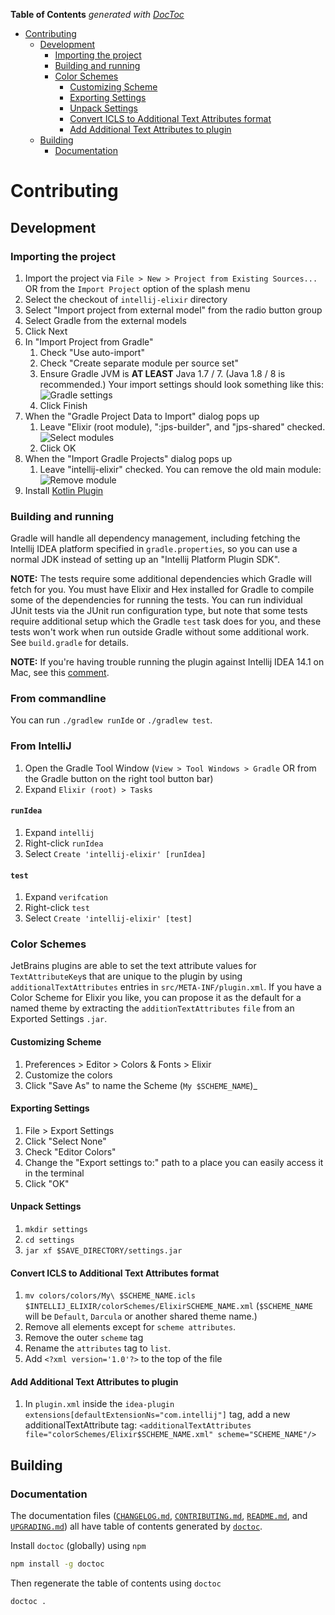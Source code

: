 <!-- START doctoc generated TOC please keep comment here to allow auto update -->
<!-- DON'T EDIT THIS SECTION, INSTEAD RE-RUN doctoc TO UPDATE -->
**Table of Contents**  *generated with [DocToc](https://github.com/thlorenz/doctoc)*

- [Contributing](#contributing)
  - [Development](#development)
    - [Importing the project](#importing-the-project)
    - [Building and running](#building-and-running)
    - [Color Schemes](#color-schemes)
      - [Customizing Scheme](#customizing-scheme)
      - [Exporting Settings](#exporting-settings)
      - [Unpack Settings](#unpack-settings)
      - [Convert ICLS to Additional Text Attributes format](#convert-icls-to-additional-text-attributes-format)
      - [Add Additional Text Attributes to plugin](#add-additional-text-attributes-to-plugin)
  - [Building](#building)
    - [Documentation](#documentation)

<!-- END doctoc generated TOC please keep comment here to allow auto update -->

# Contributing

## Development

### Importing the project

1. Import the project via `File > New > Project from Existing Sources...`  OR from the `Import Project` option of the splash menu
2. Select the checkout of `intellij-elixir` directory
3. Select "Import project from external model" from the radio button group
4. Select Gradle from the external models
5. Click Next
6. In "Import Project from Gradle"
   1. Check "Use auto-import"
   2. Check "Create separate module per source set"
   3. Ensure Gradle JVM is **AT LEAST** Java 1.7 / 7.  (Java 1.8 / 8 is recommended.)
   Your import settings should look something like this:<br/>
   ![Gradle settings](/screenshots/contributing/gradle_settings.png?raw=true "Gradle settings")
   4. Click Finish
7. When the "Gradle Project Data to Import" dialog pops up
   1. Leave "Elixir (root module), ":jps-builder", and "jps-shared" checked.<br/>
   ![Select modules](/screenshots/contributing/select_modules.png?raw=true "Select modules")
   2. Click OK
8. When the "Import Gradle Projects" dialog pops up
   1. Leave "intellij-elixir" checked.  You can remove the old main module:<br/>
     ![Remove module](/screenshots/contributing/remove_module.png?raw=true "Remove module")
9. Install [Kotlin Plugin](https://plugins.jetbrains.com/plugin/6954-kotlin)

### Building and running

Gradle will handle all dependency management, including fetching the Intellij IDEA platform specified in `gradle.properties`, so you can use a normal JDK instead of setting up an "Intellij Platform Plugin SDK".

**NOTE:** The tests require some additional dependencies which Gradle will fetch for you. You must have Elixir and Hex installed for Gradle to compile some of the dependencies for running the tests. You can run individual JUnit tests via the JUnit run configuration type, but note that some tests require additional setup which the Gradle `test` task does for you, and these tests won't work when run outside Gradle without some additional work. See `build.gradle` for details.

**NOTE:** If you're having trouble running the plugin against Intellij IDEA 14.1 on Mac, see this [comment](https://github.com/KronicDeth/intellij-elixir/pull/504#issuecomment-284275036).

### From commandline
You can run `./gradlew runIde` or `./gradlew test`.

### From IntelliJ

1. Open the Gradle Tool Window (`View > Tool Windows > Gradle` OR from the Gradle button on the right tool button bar)
2. Expand `Elixir (root) > Tasks`

#### `runIdea`

1. Expand `intellij`
2. Right-click `runIdea`
3. Select `Create 'intellij-elixir' [runIdea]`

#### `test`

1. Expand `verifcation`
2. Right-click `test`
3. Select `Create 'intellij-elixir' [test]`

### Color Schemes

JetBrains plugins are able to set the text attribute values for `TextAttributeKey`s that are unique to the plugin by using `additionalTextAttributes` entries in `src/META-INF/plugin.xml`.  If you have a Color Scheme for Elixir you like, you can propose it as the default for a named theme by extracting the `additionTextAttributes` `file` from an Exported Settings `.jar`.

#### Customizing Scheme

1. Preferences > Editor > Colors & Fonts > Elixir
2. Customize the colors
3. Click "Save As" to name the Scheme (`My $SCHEME_NAME`)_

#### Exporting Settings

1. File > Export Settings
2. Click "Select None"
3. Check "Editor Colors"
4. Change the "Export settings to:" path to a place you can easily access it in the terminal
5. Click "OK"

#### Unpack Settings

1. `mkdir settings`
2. `cd settings`
3. `jar xf $SAVE_DIRECTORY/settings.jar`

#### Convert ICLS to Additional Text Attributes format

1. `mv colors/colors/My\ $SCHEME_NAME.icls $INTELLIJ_ELIXIR/colorSchemes/ElixirSCHEME_NAME.xml` (`$SCHEME_NAME` will be `Default`, `Darcula` or another shared theme name.)
2. Remove all elements except for `scheme attributes`.
3. Remove the outer `scheme` tag
4. Rename the `attributes` tag to `list`.
5. Add `<?xml version='1.0'?>` to the top of the file

#### Add Additional Text Attributes to plugin

1. In `plugin.xml` inside the `idea-plugin extensions[defaultExtensionNs="com.intellij"]` tag, add a new additionalTextAttribute tag: `<additionalTextAttributes file="colorSchemes/Elixir$SCHEME_NAME.xml" scheme="SCHEME_NAME"/>`

## Building

### Documentation

The documentation files ([`CHANGELOG.md`](CHANGELOG.md), [`CONTRIBUTING.md`](CONTRIBUTING.md), [`README.md`](README.md),
and [`UPGRADING.md`](UPGRADING.md)) all have table of contents generated by
[`doctoc`](https://github.com/thlorenz/doctoc).

Install `doctoc` (globally) using `npm`

```sh
npm install -g doctoc
```

Then regenerate the table of contents using `doctoc`

```sh
doctoc .
```

